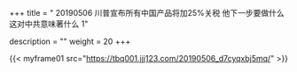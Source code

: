 +++
title = " 20190506 川普宣布所有中国产品将加25%关税 他下一步要做什么 这对中共意味著什么 1"

description = ""
weight = 20
+++

{{< myframe01 src="https://tbq001.jjj123.com/20190506_d7cyqxbj5mq/" >}}

